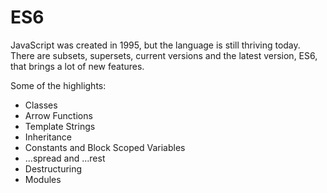 # ES6

JavaScript was created in 1995, but the language is still thriving today. There are subsets, supersets, current versions and the latest version, ES6, that brings a lot of new features.

Some of the highlights:

- Classes
- Arrow Functions
- Template Strings
- Inheritance
- Constants and Block Scoped Variables
- ...spread and ...rest
- Destructuring
- Modules
